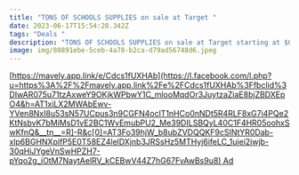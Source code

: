 ```yaml
---
title: "TONS OF SCHOOLS SUPPLIES on sale at Target "
date: 2023-06-17T15:54:20.342Z
tags: "Deals "
description: "TONS OF SCHOOLS SUPPLIES on sale at Target starting at $0.15! "
image: img/80891ebe-5ceb-4a78-b2ca-d79ad56748d6.jpeg
---
```

[https://mavely.app.link/e/Cdcs1fUXHAb](https://l.facebook.com/l.php?u=https%3A%2F%2Fmavely.app.link%2Fe%2FCdcs1fUXHAb%3Ffbclid%3DIwAR075u71tzAxweY9OKjkWPbwY1C_mlooMqdOr3JuytzaZiaE8bjZBDXEpO4&h=AT1xiLX2MWAbEwv-YVen8NxI8u53sN57UCpus3n9CGFN4oclT1nHCo0nNDt5R4RLF8xG7i4PQe2KtNsbvK7bMiMsD1vE2BC1WvEmubPU2_Me39DILSBQyL40C1F4HR05oohxSwKfnQ&__tn__=R]-R&c[0]=AT3Fo39hjW_b8ubZVDQQKF9cSINtYR0Dab-xlp6BGHNXpifP5E0T58EZ4lelDXjnb3JRSsHz5MTHyj6ifeLC_1uiei2iwjb-30qHiJYgeVnSwHPZH7-pYqo2g_iOtM7NaytAelRV_kCEBwV44Z7hG67FvAwBs9u8) Ad